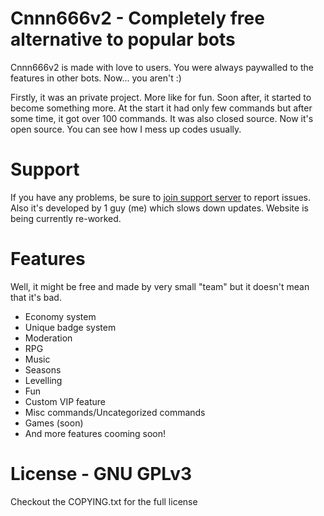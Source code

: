 # Cnnn666v2 - Completely free alternative to popular bots
Cnnn666v2 is made with love to users. You were always paywalled to the features in other bots. Now... you aren't :)

Firstly, it was an private project. More like for fun. Soon after, it started to become something more. At the start it had only few commands but after some time, it got over 100 commands.
It was also closed source. Now it's open source.
You can see how I mess up codes usually.

# Support
If you have any problems, be sure to [join support server](https://discord.gg/mt4hDxQpPg) to report issues.
Also it's developed by 1 guy (me) which slows down updates.
Website is being currently re-worked.

# Features
Well, it might be free and made by very small "team" but it doesn't mean that it's bad.
- Economy system
- Unique badge system
- Moderation
- RPG
- Music
- Seasons
- Levelling
- Fun
- Custom VIP feature
- Misc commands/Uncategorized commands
- Games (soon)
- And more features cooming soon!

# License - GNU GPLv3
Checkout the COPYING.txt for the full license
